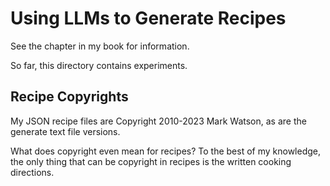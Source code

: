 # Using LLMs to Generate Recipes

See the chapter in my book for information.

So far, this directory contains experiments.

## Recipe Copyrights

My JSON recipe files are Copyright 2010-2023 Mark Watson, as are the generate text file versions.

What does copyright even mean for recipes? To the best of my knowledge, the only thing that can be copyright in recipes is the written cooking directions.
